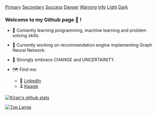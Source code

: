 <a href="#" class="badge badge-primary">Primary</a>
<a href="#" class="badge badge-secondary">Secondary</a>
<a href="#" class="badge badge-success">Success</a>
<a href="#" class="badge badge-danger">Danger</a>
<a href="#" class="badge badge-warning">Warning</a>
<a href="#" class="badge badge-info">Info</a>
<a href="#" class="badge badge-light">Light</a>
<a href="#" class="badge badge-dark">Dark</a>


### Welcome to my Github page 👋 !

<!--
**kirank6/kirank6** is a ✨ _special_ ✨ repository because its `README.md` (this file) appears on your GitHub profile.

Here are some ideas to get you started:

- 🔭 I’m currently working on ...
- 🌱 I’m currently learning ...
- 👯 I’m looking to collaborate on ...
- 🤔 I’m looking for help with ...
- 💬 Ask me about ...
- 📫 How to reach me: ...
- 😄 Pronouns: ...
- ⚡ Fun fact: ...
-->


- :rainbow: Contantly learning programming, machine learning and problem solving skills.

- :evergreen_tree: Currently working on recommendation engine implementing Graph Neural Network.

- :full_moon_with_face: Strongly embrace CHANGE and UNCERTAINITY.

- :world_map: Find me:
   - :wave: [LinkedIn](https://www.linkedin.com/in/kirankh/)
   - :hourglass_flowing_sand: [Kaggle](https://www.kaggle.com/khanalkiran/)



[![Kiran's github stats](https://github-readme-stats.vercel.app/api?username=kirank6&count_private=true&show_icons=true&theme=radical&hide_rank=false)](https://github.com/anuraghazra/github-readme-stats)


[![Top Langs](https://github-readme-stats.vercel.app/api/top-langs/?username=kirank6)](https://github.com/anuraghazra/github-readme-stats)
